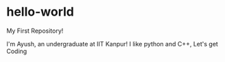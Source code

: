 # hello-world
My First Repository!

I'm Ayush, an undergraduate at IIT Kanpur!
I like python and C++,
Let's get Coding
